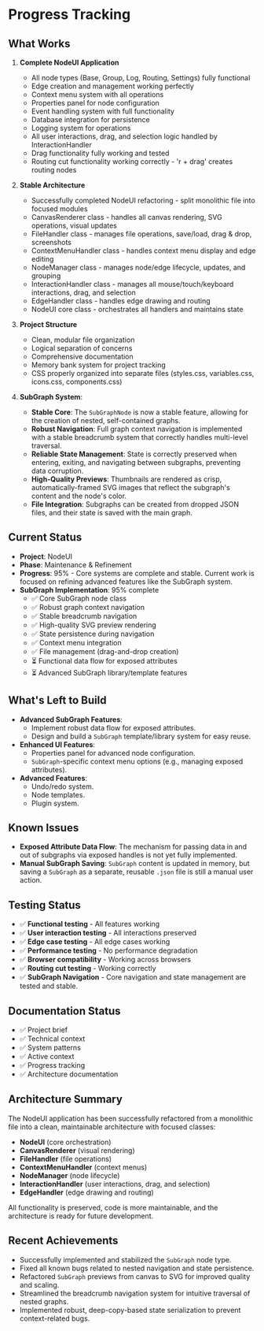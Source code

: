 # Progress Tracking

## What Works
1. **Complete NodeUI Application**
   - All node types (Base, Group, Log, Routing, Settings) fully functional
   - Edge creation and management working perfectly
   - Context menu system with all operations
   - Properties panel for node configuration
   - Event handling system with full functionality
   - Database integration for persistence
   - Logging system for operations
   - All user interactions, drag, and selection logic handled by InteractionHandler
   - Drag functionality fully working and tested
   - Routing cut functionality working correctly - 'r + drag' creates routing nodes

2. **Stable Architecture**
   - Successfully completed NodeUI refactoring - split monolithic file into focused modules
   - CanvasRenderer class - handles all canvas rendering, SVG operations, visual updates
   - FileHandler class - manages file operations, save/load, drag & drop, screenshots
   - ContextMenuHandler class - handles context menu display and edge editing
   - NodeManager class - manages node/edge lifecycle, updates, and grouping
   - InteractionHandler class - manages all mouse/touch/keyboard interactions, drag, and selection
   - EdgeHandler class - handles edge drawing and routing
   - NodeUI core class - orchestrates all handlers and maintains state

3. **Project Structure**
   - Clean, modular file organization
   - Logical separation of concerns
   - Comprehensive documentation
   - Memory bank system for project tracking
   - CSS properly organized into separate files (styles.css, variables.css, icons.css, components.css)

4. **SubGraph System**:
   - **Stable Core**: The `SubGraphNode` is now a stable feature, allowing for the creation of nested, self-contained graphs.
   - **Robust Navigation**: Full graph context navigation is implemented with a stable breadcrumb system that correctly handles multi-level traversal.
   - **Reliable State Management**: State is correctly preserved when entering, exiting, and navigating between subgraphs, preventing data corruption.
   - **High-Quality Previews**: Thumbnails are rendered as crisp, automatically-framed SVG images that reflect the subgraph's content and the node's color.
   - **File Integration**: Subgraphs can be created from dropped JSON files, and their state is saved with the main graph.

## Current Status
- **Project**: NodeUI
- **Phase**: Maintenance & Refinement
- **Progress**: 95% - Core systems are complete and stable. Current work is focused on refining advanced features like the SubGraph system.
- **SubGraph Implementation**: 95% complete
  - ✅ Core SubGraph node class
  - ✅ Robust graph context navigation
  - ✅ Stable breadcrumb navigation
  - ✅ High-quality SVG preview rendering
  - ✅ State persistence during navigation
  - ✅ Context menu integration
  - ✅ File management (drag-and-drop creation)
  - ⏳ Functional data flow for exposed attributes
  - ⏳ Advanced SubGraph library/template features

## What's Left to Build
- **Advanced SubGraph Features**: 
  - Implement robust data flow for exposed attributes.
  - Design and build a `SubGraph` template/library system for easy reuse.
- **Enhanced UI Features**:
  - Properties panel for advanced node configuration.
  - `SubGraph`-specific context menu options (e.g., managing exposed attributes).
- **Advanced Features**:
  - Undo/redo system.
  - Node templates.
  - Plugin system.

## Known Issues
- **Exposed Attribute Data Flow**: The mechanism for passing data in and out of subgraphs via exposed handles is not yet fully implemented.
- **Manual SubGraph Saving**: `SubGraph` content is updated in memory, but saving a `SubGraph` as a separate, reusable `.json` file is still a manual user action.

## Testing Status
- ✅ **Functional testing** - All features working
- ✅ **User interaction testing** - All interactions preserved
- ✅ **Edge case testing** - All edge cases working
- ✅ **Performance testing** - No performance degradation
- ✅ **Browser compatibility** - Working across browsers
- ✅ **Routing cut testing** - Working correctly
- ✅ **SubGraph Navigation** - Core navigation and state management are tested and stable.

## Documentation Status
- ✅ Project brief
- ✅ Technical context
- ✅ System patterns
- ✅ Active context
- ✅ Progress tracking
- ✅ Architecture documentation

## Architecture Summary
The NodeUI application has been successfully refactored from a monolithic file into a clean, maintainable architecture with focused classes:

- **NodeUI** (core orchestration)
- **CanvasRenderer** (visual rendering)
- **FileHandler** (file operations)
- **ContextMenuHandler** (context menus)
- **NodeManager** (node lifecycle)
- **InteractionHandler** (user interactions, drag, and selection)
- **EdgeHandler** (edge drawing and routing)

All functionality is preserved, code is more maintainable, and the architecture is ready for future development. 

## Recent Achievements
- Successfully implemented and stabilized the `SubGraph` node type.
- Fixed all known bugs related to nested navigation and state persistence.
- Refactored `SubGraph` previews from canvas to SVG for improved quality and scaling.
- Streamlined the breadcrumb navigation system for intuitive traversal of nested graphs.
- Implemented robust, deep-copy-based state serialization to prevent context-related bugs. 